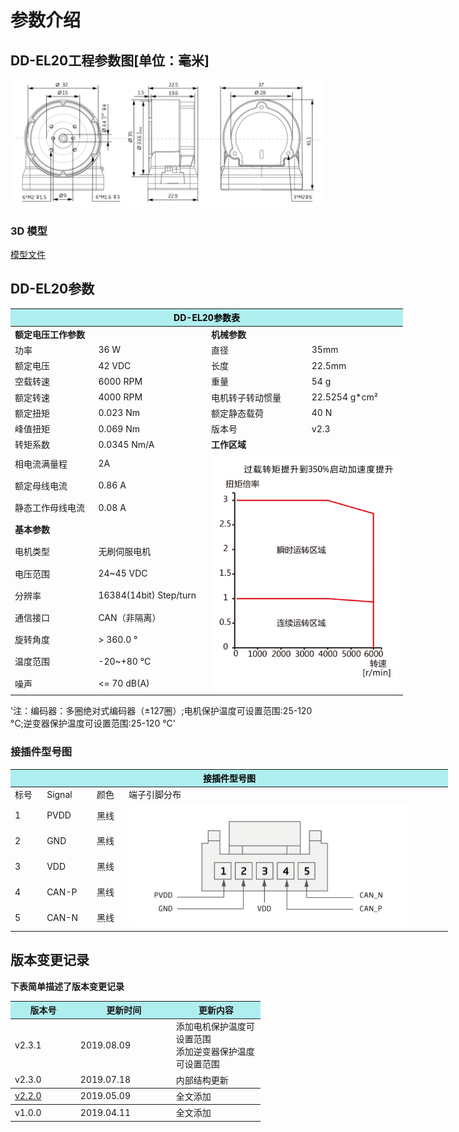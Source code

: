 # 参数介绍 
## DD-EL20工程参数图[单位：毫米]
![DD-EL20]( ../img/DD_EL20_v2_3三视图.png ) 
### 3D 模型
[模型文件]( ../img/DD-EL20_v2_3.step.zip )

## DD-EL20参数

<table style="width:700px"><thead><tr><th colspan="4" style="background: PaleTurquoise; color: black;">DD-EL20参数表</th></tr></thead><tbody><tr><td colspan="2" width=50%><b>额定电压工作参数</b></td><td colspan="2" width=50%><b>机械参数</b></td></tr><tr><td>功率</td><td>36 W</td><td>直径</td><td>35mm</td></tr><tr><td>额定电压</td><td>42 VDC</td><td>长度</td><td>22.5mm</td></tr><tr><td>空载转速</td><td>6000 RPM</td><td>重量</td><td>54 g</td></tr><tr><td>额定转速</td><td>4000 RPM</td><td>电机转子转动惯量</td><td>22.5254 g*cm²</td></tr><tr><td>额定扭矩</td><td>0.023 Nm</td><td>额定静态载荷</td><td>40 N</td></tr><tr><td>峰值扭矩</td><td>0.069 Nm</td><td>版本号</td><td>v2.3</td></tr><tr><td>转矩系数</td><td>0.0345 Nm/A</td><td colspan="2"><b>工作区域</b></td></tr><tr><td>相电流满量程</td><td>2A</td><td colspan="2" rowspan="14"><img src="../img/DD-EL20_v2_2曲线.png" style="width:300px"></td></tr><tr><td>额定母线电流</td><td>0.86 A</td></tr><tr><td>静态工作母线电流</td><td>0.08 A</td></tr><tr><td colspan="2"><b>基本参数</b></td></tr><tr><td>电机类型</td><td>无刷伺服电机</td></tr><tr><td>电压范围</td><td>24~45 VDC</td></tr><tr><td>分辨率</td><td>16384(14bit) Step/turn</td></tr><tr><td>通信接口</td><td>CAN（非隔离）</td></tr><tr><td>旋转角度</td><td>> 360.0 °</td></tr><tr><td>温度范围</td><td>-20~+80 °C</td></tr><tr><td>噪声</td><td><= 70 dB(A)</td></tr></tbody></table>

'注：编码器：多圈绝对式编码器（±127圈）;电机保护温度可设置范围:</td><td>25-120 °C;逆变器保护温度可设置范围:</td><td>25-120 °C'


### 接插件型号图
<table class="tableizer-table" style="width:700px">
<thead><tr class="tableizer-firstrow"><th colspan="4" style="background: PaleTurquoise; color: black;width:800px">接插件型号图</th></tr></thead><tbody><tr><td>标号</td><td>Signal</td><td>颜色</td><td >端子引脚分布</td></tr><tr><td>1</td><td>PVDD</td><td>黑线</td><td rowspan="5"><img src="../img/配线2-3.png" style="width:450px"></td></tr><tr><td>2</td><td>GND</td><td>黑线</td></tr><tr><td>3</td><td>VDD</td><td>黑线</td></tr><tr><td>4</td><td>CAN-P</td><td>黑线</td></tr><tr><td>5</td><td>CAN-N</td><td>黑线</td></tr></tbody></table>

## 版本变更记录
**下表简单描述了版本变更记录**

<table style="width:400px"><thead><tr style="background:PaleTurquoise"><th style="width:100px">版本号</th><th style="width:150px">更新时间</th><th style="width:150px">更新内容</th></tr></thead><tbody><tr><td>v2.3.1</td><td>2019.08.09</td><td>添加电机保护温度可设置范围 <br>添加逆变器保护温度可设置范围 </td></tr><tr><td>v2.3.0</td><td>2019.07.18</td><td>内部结构更新</th></tr></thead><tbody><tr><td><a href="http://innfos.com/wiki/cn/index.html#!pages/DD-EL20_v2_2.md">v2.2.0 </a></td><td>2019.05.09</td><td>全文添加</th></tr></thead><tbody><tr><td>v1.0.0</td><td>2019.04.11</td><td>全文添加</td></tbody></table>





